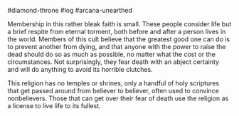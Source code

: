 #diamond-throne #log #arcana-unearthed

Membership in this rather bleak faith is small. These people consider life but a brief respite from eternal torment, both before and after a person lives in the world. Members of this
cult believe that the greatest good one can do is to prevent another from dying, and that anyone with the power to raise the dead should do so as much as possible, no matter what the
cost or the circumstances. Not surprisingly, they fear death with an abject certainty and will do anything to avoid its horrible clutches.
This religion has no temples or shrines, only a handful of holy scriptures that get passed around from believer to believer, often used to convince nonbelievers. Those that can get over their fear of death use the religion as a license to live life to its fullest.

